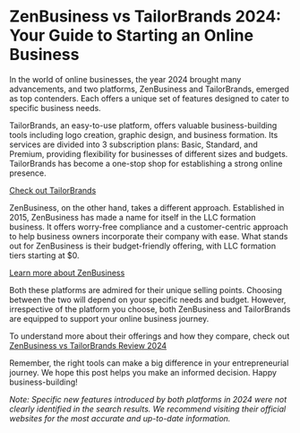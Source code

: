 # ZenBusiness vs TailorBrands 2024: Your Guide to Starting an Online Business

In the world of online businesses, the year 2024 brought many advancements, and two platforms, ZenBusiness and TailorBrands, emerged as top contenders. Each offers a unique set of features designed to cater to specific business needs.

TailorBrands, an easy-to-use platform, offers valuable business-building tools including logo creation, graphic design, and business formation. Its services are divided into 3 subscription plans: Basic, Standard, and Premium, providing flexibility for businesses of different sizes and budgets. TailorBrands has become a one-stop shop for establishing a strong online presence. 

[Check out TailorBrands](https://www.duckduckgo.com/TailorBrands_2024_new_features) 

ZenBusiness, on the other hand, takes a different approach. Established in 2015, ZenBusiness has made a name for itself in the LLC formation business. It offers worry-free compliance and a customer-centric approach to help business owners incorporate their company with ease. What stands out for ZenBusiness is their budget-friendly offering, with LLC formation tiers starting at $0. 

[Learn more about ZenBusiness](https://www.duckduckgo.com/ZenBusiness_2024_new_features)

Both these platforms are admired for their unique selling points. Choosing between the two will depend on your specific needs and budget. However, irrespective of the platform you choose, both ZenBusiness and TailorBrands are equipped to support your online business journey.

To understand more about their offerings and how they compare, check out [ZenBusiness vs TailorBrands Review 2024](https://www.duckduckgo.com/ZenBusiness_vs_TailorBrands_review_2024)

Remember, the right tools can make a big difference in your entrepreneurial journey. We hope this post helps you make an informed decision. Happy business-building!

*Note: Specific new features introduced by both platforms in 2024 were not clearly identified in the search results. We recommend visiting their official websites for the most accurate and up-to-date information.*
